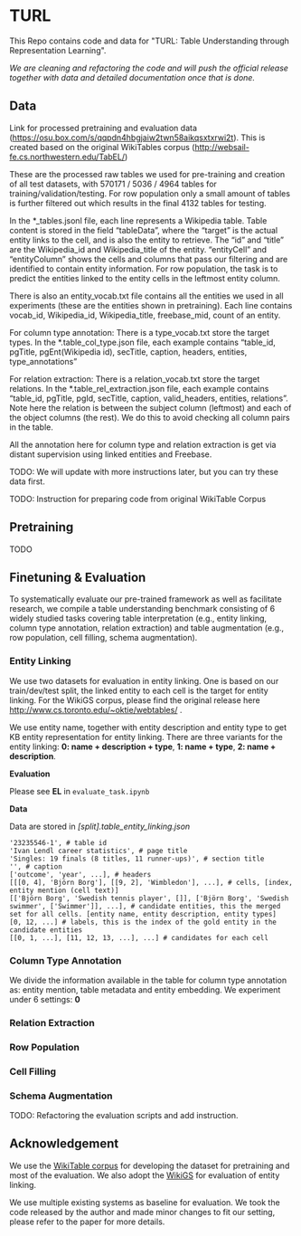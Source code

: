 # TURL
This Repo contains code and data for "TURL: Table Understanding through Representation Learning". 

*We are cleaning and refactoring the code and will push the official release together with data and detailed documentation once that is done.*

## Data
Link for processed pretraining and evaluation data (https://osu.box.com/s/qqpdn4hbgjaiw2twn58aikqsxtxrwi2t). This is created based on the original WikiTables corpus (http://websail-fe.cs.northwestern.edu/TabEL/)

These are the processed raw tables we used for pre-training and creation of all test datasets, with 570171 / 5036 / 4964 tables for training/validation/testing. For row population only a small amount of tables is further filtered out which results in the final 4132 tables for testing.

In the *_tables.jsonl file, each line represents a Wikipedia table. Table content is stored in the field “tableData”, where the “target” is the actual entity links to the cell, and is also the entity to retrieve. The “id” and “title” are the Wikipedia_id and Wikipedia_title of the entity. “entityCell” and “entityColumn” shows the cells and columns that pass our filtering and are identified to contain entity information. For row population, the task is to predict the entities linked to the entity cells in the leftmost entity column.

There is also an entity_vocab.txt file contains all the entities we used in all experiments (these are the entities shown in pretraining). Each line contains vocab_id, Wikipedia_id, Wikipedia_title, freebase_mid, count of an entity.


For column type annotation:
There is a type_vocab.txt store the target types. In the *.table_col_type.json file, each example contains “table_id, pgTitle, pgEnt(Wikipedia id), secTitle, caption, headers, entities, type_annotations”

For relation extraction:
There is a relation_vocab.txt store the target relations. In the *.table_rel_extraction.json file, each example contains “table_id, pgTitle, pgId, secTitle, caption, valid_headers, entities, relations”. Note here the relation is between the subject column (leftmost) and each of the object columns (the rest). We do this to avoid checking all column pairs in the table.

All the annotation here for column type and relation extraction is get via distant supervision using linked entities and Freebase.

TODO: We will update with more instructions later, but you can try these data first.

TODO: Instruction for preparing code from original WikiTable Corpus

## Pretraining
TODO

## Finetuning & Evaluation
To systematically evaluate our pre-trained framework as well as facilitate research, we compile a table understanding benchmark consisting of 6 widely studied tasks covering
table interpretation (e.g., entity linking, column type annotation, relation extraction) and table augmentation (e.g., row population, cell filling, schema augmentation).

### Entity Linking
We use two datasets for evaluation in entity linking. One is based on our train/dev/test split, the linked entity to each cell is the target for entity linking. For the WikiGS corpus, please find the original release here http://www.cs.toronto.edu/~oktie/webtables/ .

We use entity name, together with entity description and entity type to get KB entity representation for entity linking. There are three variants for the entity linking: **0: name + description + type**, **1: name + type**, **2: name + description**.

**Evaluation**

Please see **EL** in `evaluate_task.ipynb`

**Data**

Data are stored in *[split].table_entity_linking.json*
```
'23235546-1', # table id
'Ivan Lendl career statistics', # page title
'Singles: 19 finals (8 titles, 11 runner-ups)', # section title
'', # caption
['outcome', 'year', ...], # headers
[[[0, 4], 'Björn Borg'], [[9, 2], 'Wimbledon'], ...], # cells, [index, entity mention (cell text)]
[['Björn Borg', 'Swedish tennis player', []], ['Björn Borg', 'Swedish swimmer', ['Swimmer']], ...], # candidate entities, this the merged set for all cells. [entity name, entity description, entity types]
[0, 12, ...] # labels, this is the index of the gold entity in the candidate entities
[[0, 1, ...], [11, 12, 13, ...], ...] # candidates for each cell
```

### Column Type Annotation
We divide the information available in the table for column type annotation as: entity mention, table metadata and entity embedding. We experiment under 6 settings: **0**
### Relation Extraction
### Row Population
### Cell Filling
### Schema Augmentation

TODO: Refactoring the evaluation scripts and add instruction.

## Acknowledgement
We use the [WikiTable corpus](http://websail-fe.cs.northwestern.edu/TabEL/) for developing the dataset for pretraining and most of the evaluation. 
We also adopt the [WikiGS](http://www.cs.toronto.edu/~oktie/webtables/) for evaluation of entity linking.

We use multiple existing systems as baseline for evaluation. We took the code released by the author and made minor changes to fit our setting, please refer to the paper for more details. 


